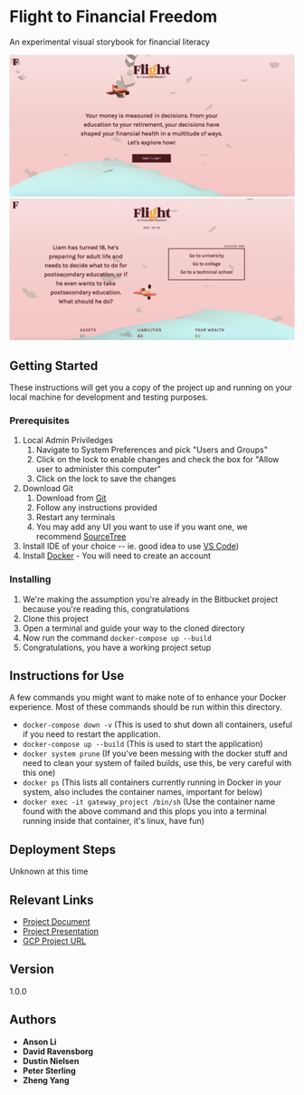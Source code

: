 # Flight to Financial Freedom

An experimental visual storybook for financial literacy

![Example 1](game-1.png?raw=true "Example 1")
![Example 2](game-2.png?raw=true "Example 2")

## Getting Started

These instructions will get you a copy of the project up and running on your local machine for development and testing purposes.

### Prerequisites

1. Local Admin Priviledges
    1. Navigate to System Preferences and pick "Users and Groups"
    2. Click on the lock to enable changes and check the box for "Allow user to administer this computer"
    3. Click on the lock to save the changes
2. Download Git
    1. Download from [Git](https://git-scm.com/)
    2. Follow any instructions provided
    3. Restart any terminals
    4. You may add any UI you want to use if you want one, we recommend [SourceTree](https://www.sourcetreeapp.com/)
4. Install IDE of your choice -- ie. good idea to use [VS Code](https://code.visualstudio.com/))
5. Install [Docker](https://hub.docker.com/editions/community/docker-ce-desktop-mac) - You will need to create an account

### Installing

1. We're making the assumption you're already in the Bitbucket project because you're reading this, congratulations
2. Clone this project
3. Open a terminal and guide your way to the cloned directory
6. Now run the command `docker-compose up --build`
5. Congratulations, you have a working project setup

## Instructions for Use

A few commands you might want to make note of to enhance your Docker experience. Most of these commands should be run within this directory.

* `docker-compose down -v` (This is used to shut down all containers, useful if you need to restart the application.
* `docker-compose up --build` (This is used to start the application)
* `docker system prune` (If you've been messing with the docker stuff and need to clean your system of failed builds, use this, be very careful with this one)
* `docker ps` (This lists all containers currently running in Docker in your system, also includes the container names, important for below)
* `docker exec -it gateway_project /bin/sh` (Use the container name found with the above command and this plops you into a terminal running inside that container, it's linux, have fun)

## Deployment Steps

Unknown at this time

## Relevant Links

* [Project Document](https://docs.google.com/document/d/14KjvRyEKuJkHKR1nenBJ1VThOntbTrW4D8u6b6f_Dls/edit?ts=5cd4797a)
* [Project Presentation](https://docs.google.com/presentation/d/1vYeg4IAHFxbRN28_JB5d2a2k1tGAqhqe1DZlP-XGhmE/edit#slide=id.g5a6cc37c17_0_0)
* [GCP Project URL](https://console.cloud.google.com/home/dashboard?project=gateway-hackday)

## Version
1.0.0

## Authors
* **Anson Li**
* **David Ravensborg**
* **Dustin Nielsen**
* **Peter Sterling**
* **Zheng Yang**
